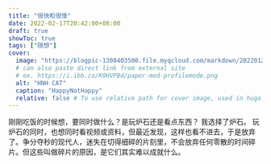```yaml
---
title: "很快和很慢"
date: 2022-02-17T20:42:00+08:00
draft: true
showToc: true
tags: ["随想"]
cover:
  image: "https://blogpic-1308403500.file.myqcloud.com/markdown/20220127170032.png"
  # can also paste direct link from external site
  # ex. https://i.ibb.co/K0HVPBd/paper-mod-profilemode.png
  alt: "HNH CAT"
  caption: "HappyNotHappy"
  relative: false # To use relative path for cover image, used in hugo Page-bundles
---
```


刚刚吃饭的时候想，要同时做什么？是玩炉石还是看点东西？
我选择了炉石。
玩炉石的同时，也想同时看视频或资料，但最近发现，这样也看不进去，于是放弃了。争分夺秒的现代人，迷失在切得细碎的片刻里，不会放弃任何零散的时间碎片。但这些叫做碎片的原因，是它们其实难以成就什么。
